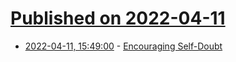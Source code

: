 # [Published on 2022-04-11](index.md)

* [2022-04-11, 15:49:00](https://news.ycombinator.com/item?id=30990443) - [Encouraging Self-Doubt](https://michaeldehaan.substack.com/p/encouraging-self-doubt)

